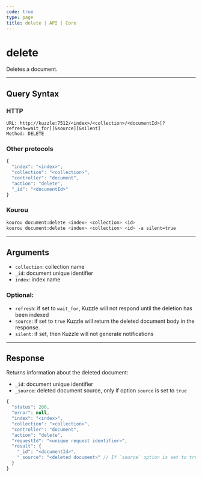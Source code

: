 ```yaml
---
code: true
type: page
title: delete | API | Core
---
```


# delete

Deletes a document.

---

## Query Syntax

### HTTP

```http
URL: http://kuzzle:7512/<index>/<collection>/<documentId>[?refresh=wait_for][&source][&silent]
Method: DELETE
```

### Other protocols

```js
{
  "index": "<index>",
  "collection": "<collection>",
  "controller": "document",
  "action": "delete",
  "_id": "<documentId>"
}
```

### Kourou

```bash
kourou document:delete <index> <collection> <id>
kourou document:delete <index> <collection> <id> -a silent=true
```

---

## Arguments

- `collection`: collection name
- `_id`: document unique identifier
- `index`: index name

### Optional:

- `refresh`: if set to `wait_for`, Kuzzle will not respond until the deletion has been indexed
- `source`: if set to `true` Kuzzle will return the deleted document body in the response.
- `silent`: if set, then Kuzzle will not generate notifications <SinceBadge version="2.9.2" />

---

## Response

Returns information about the deleted document:

- `_id`: document unique identifier
- `_source`: deleted document source, only if option `source` is set to `true`

```js
{
  "status": 200,
  "error": null,
  "index": "<index>",
  "collection": "<collection>",
  "controller": "document",
  "action": "delete",
  "requestId": "<unique request identifier>",
  "result": {
    "_id": "<documentId>",
    "_source": "<deleted document>" // If `source` option is set to true
  }
}
```
